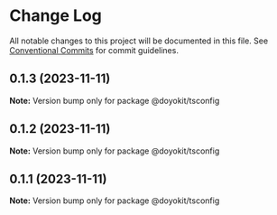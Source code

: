 # Change Log

All notable changes to this project will be documented in this file.
See [Conventional Commits](https://conventionalcommits.org) for commit guidelines.

## 0.1.3 (2023-11-11)

**Note:** Version bump only for package @doyokit/tsconfig





## 0.1.2 (2023-11-11)

**Note:** Version bump only for package @doyokit/tsconfig





## 0.1.1 (2023-11-11)

**Note:** Version bump only for package @doyokit/tsconfig
